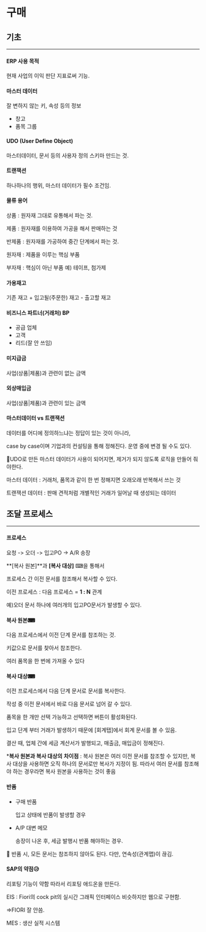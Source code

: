 # 구매



## 기초

***

#### ERP 사용 목적

현재 사업의 이익 판단 지표로써 기능.

#### 마스터 데이터

잘 변하지 않는 키, 속성 등의 정보

- 창고
- 품목 그룹

#### UDO (User Define Object)

마스터데이터, 문서 등의 사용자 정의 스키마 만드는 것.

#### 트랜잭션

하나하나의 행위, 마스터 데이터가 필수 조건임.

#### 물류 용어

상품 : 원자재 그대로 유통해서 파는 것.

제품 : 원자재를 이용하여 가공을 해서 판매하는 것

반제품 : 원자재를 가공하여 중간 단계에서 파는 것.

원자재 : 제품을 이루는 핵심 부품

부자재 : 핵심이 아닌 부품 예) 테이프, 첨가제

#### 가용재고

기존 재고 + 입고될(주문한) 재고 - 출고할 재고

#### 비즈니스 파트너(거래처) BP

- 공급 업체
- 고객
- 리드(잘 안 쓰임)

#### 미지급금

사업(상품|제품)과 관련이 없는 금액

#### 외상매입금

사업(상품|제품)과 관련이 있는 금액



#### 마스터데이터 vs 트랜잭션

데이터를 어디에 정의하느냐는 정답이 있는 것이 아니라,

 case by case이며 기업과의 컨설팅을 통해 정해진다. 운영 중에 변경 될 수도 있다.

🚨UDO로 만든 마스터 데이터가 사용이 되어지면, 제거가 되지 않도록 로직을 만들어 줘야한다.



마스터 데이터 : 거래처, 품목과 같이 한 번 정해지면 오래오래 반복해서 쓰는 것

트랜잭션 데이터 : 판매 견적처럼 개별적인 거래가 일어날 때 생성되는 데이터



## 조달 프로세스

***

#### 프로세스

요청 -> 오더 -> 입고PO -> A/R 송장

**[복사 원본]**과 **[복사 대상]** ⌨을 통해서

프로세스 간 이전 문서를 참조해서 복사할 수 있다.

이전 프로세스 : 다음 프로세스 = **1 : N**  관계

예)오더 문서 하나에 여러개의 입고PO문서가 발생할 수 있다. 

#### 복사 원본⌨

다음 프로세스에서 이전 단계 문서를 참조하는 것.

키값으로 문서를 찾아서 참조한다.

여러 품목을 한 번에 가져올 수 있다

#### 복사 대상⌨

이전 프로세스에서 다음 단계 문서로 문서를 복사한다.

작성 중 이전 문서에서 바로 다음 문서로 넘어 갈 수 있다.

품목을 한 개만 선택 가능하고 선택하면 버튼이 활성화된다.

입고 단계 부터 거래가 발생하기 때문에 [회계탭]에서 회계 문서를 볼 수 있음.

결산 때, 업체 간에 세금 계산서가 발행되고, 매출금, 매입금이 정해진다.

***복사 원본과 복사 대상의** **차이점** : 복사 원본은 여러 이전 문서를 참조할 수 있지만, 복사 대상을 사용하면 오직 하나의 문서로만 복사가 지정이 됨. 따라서 여러 문서를 참조해야 하는 경우라면 복사 원본을 사용하는 것이 좋음

#### 반품

- 구매 반품

  입고 상태에 반품이 발생할 경우

- A/P 대변 메모

  송장이 나온 후, 세금 발행시 반품 해야하는 경우.

🚨 반품 시, 모든 문서는 참조하지 않아도 된다. 다만, 연속성(관계맵)이 끊김.

#### SAP의 약점😥

리포팅 기능이 약함 따라서 리포팅 애드온을 만든다.

EIS : Fiori의 cock pit의 실시간 그래픽 인터페이스 비슷하지만 웹으로 구현함. 

=>FIORI 잘 안씀.

MES : 생산 실적 시스템